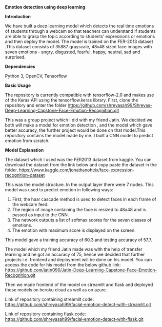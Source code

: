 **Emotion detection using deep learning**




**Introduction**

We have  built a deep learning model which detects the real time emotions of students through a webcam so that teachers can understand if students are able to grasp the topic according to students' expressions or emotions and then deploy the model. The model is trained on the FER-2013 dataset .This dataset consists of 35887 grayscale, 48x48 sized face images with seven emotions - angry, disgusted, fearful, happy, neutral, sad and surprised.


**Dependencies**

Python 3, OpenCV, Tensorflow
 
 
**Basic Usage**

The repository is currently compatible with tensorflow-2.0 and makes use of the Keras API using the tensorflow.keras library.
First, clone the repository and enter the folder
https://github.com/shreyasah99/Shreyas-Deep-Learning-Capstone-Face-Emotion-Recognition.git
 
 
 
This was a group project which I did with my friend Jatin. We decided we both will make a model for emotion detection , and the model which gave better accuracy, the further project would be done on that model.This repository contains the model made by me. I built a CNN model to predict emotion from scratch.



**Model Explanation**

The dataset which I used was the FER2013 dataset from kaggle. You can download the dataset from the link below and copy paste the dataset in the folder.
https://www.kaggle.com/jonathanoheix/face-expression-recognition-dataset
 

This was the model structure. In the output layer there were 7 nodes. This model was used to predict emotion in following ways:
1. First, the haar cascade method is used to detect faces in each frame of the webcam feed.
2. The region of image containing the face is resized to 48x48 and is passed as input to the CNN.
3. The network outputs a list of softmax scores for the seven classes of emotions.
4. The emotion with maximum score is displayed on the screen.

This model gave a training accuracy of 60.3 and testing accuracy of 57.7.
 
 
 
The model which my friend Jatin made was with the help of transfer learning and he got an accuracy of 75, hence we decided that further projects i.e. frontend and deployment will be done on his model. You can access the code for his model from the below github link:
https://github.com/jatin090/Jatin-Deep-Learning-Capstone-Face-Emotion-Recognition.git
 
 
Then we made frontend of the model on streamlit and flask and deployed these models on heroku cloud as well as on azure.
 
Link of repository containing streamlit code:
https://github.com/shreyasah99/facial-emotion-detect-with-streamlit.git
 
Link of repository containing flask code:
https://github.com/shreyasah99/facial-emotion-detect-with-flask.git
